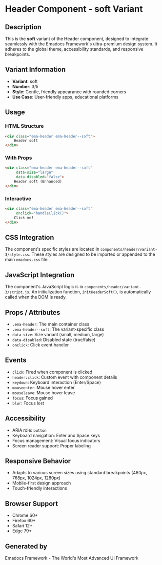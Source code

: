 # Header Component - soft Variant

## Description
This is the **soft** variant of the Header component, designed to integrate seamlessly with the Emadocs Framework's ultra-premium design system. It adheres to the global theme, accessibility standards, and responsive breakpoints.

## Variant Information
- **Variant**: soft
- **Number**: 3/5
- **Style**: Gentle, friendly appearance with rounded corners
- **Use Case**: User-friendly apps, educational platforms

## Usage

### HTML Structure
```html
<div class="ema-header ema-header--soft">
    Header soft
</div>
```

### With Props
```html
<div class="ema-header ema-header--soft" 
     data-size="large" 
     data-disabled="false">
    Header soft (Enhanced)
</div>
```

### Interactive
```html
<div class="ema-header ema-header--soft" 
     onclick="handleClick()">
    Click me!
</div>
```

## CSS Integration
The component's specific styles are located in `components/header/variant-3/style.css`. These styles are designed to be imported or appended to the main `emadocs.css` file.

## JavaScript Integration
The component's JavaScript logic is in `components/header/variant-3/script.js`. An initialization function, `initHeaderSoft()`, is automatically called when the DOM is ready.

## Props / Attributes
- `.ema-header`: The main container class
- `.ema-header--soft`: The variant-specific class
- `data-size`: Size variant (small, medium, large)
- `data-disabled`: Disabled state (true/false)
- `onclick`: Click event handler

## Events
- `click`: Fired when component is clicked
- `header:click`: Custom event with component details
- `keydown`: Keyboard interaction (Enter/Space)
- `mouseenter`: Mouse hover enter
- `mouseleave`: Mouse hover leave
- `focus`: Focus gained
- `blur`: Focus lost

## Accessibility
- ARIA role: `button`
- Keyboard navigation: Enter and Space keys
- Focus management: Visual focus indicators
- Screen reader support: Proper labeling

## Responsive Behavior
- Adapts to various screen sizes using standard breakpoints (480px, 768px, 1024px, 1280px)
- Mobile-first design approach
- Touch-friendly interactions

## Browser Support
- Chrome 60+
- Firefox 60+
- Safari 12+
- Edge 79+

## Generated by
Emadocs Framework - The World's Most Advanced UI Framework
